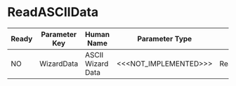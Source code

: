 # ReadASCIIData #

| Ready | Parameter Key | Human Name | Parameter Type | Parameter Class |
|-------|---------------|------------|-----------------|----------------|
| NO | WizardData | ASCII Wizard Data | <<<NOT_IMPLEMENTED>>> | ReadASCIIDataFilterParameter |
